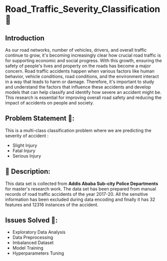 # Road_Traffic_Severity_Classification 🚦
## Introduction
As our road networks, number of vehicles, drivers, and overall traffic continue to grow, it's becoming increasingly clear how crucial road traffic is for supporting economic and social progress. With this growth, ensuring the safety of people's lives and property on the roads has become a major concern. Road traffic accidents happen when various factors like human behavior, vehicle conditions, road conditions, and the environment interact in a way that leads to harm or damage. Therefore, it's important to study and understand the factors that influence these accidents and develop models that can help classify and identify how severe an accident might be. This research is essential for improving overall road safety and reducing the impact of accidents on people and society.


##  Problem Statement 🤔: 
This is a multi-class classification problem where we are predicting the severity of accident :
* Slight Injury
* Fatal Injury
* Serious Injury

## 🧾 Description: 
This data set is collected from **Addis Ababa Sub-city Police Departments** for master's research work. The data set has been prepared from manual records of road traffic accidents of the year 2017-20. All the sensitive information has been excluded during data encoding and finally it has 32 features and 12316 instances of the accident.


## Issues Solved 📧:
* Exploratory Data Analysis
* Data Preprocessing
* Imbalanced Dataset
* Model Training
* Hyperparameters Tuning


